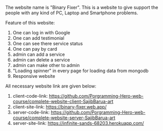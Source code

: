 The website name is "Binary Fixer". This is a website to give support the people with any kind of PC, Laptop and Smartphone problems. 

Feature of this website:
1. One can log in with Google
2. One can add testimonial
3. One can see there service status
4. One can pay by card
5. admin can add a service
6. admin can delete a service
7. admin can make other to admin
8. "Loading spinner" in every page for loading data from mongodb
9. Responsive website

All necessary website link are given below:
1. client-code-link: https://github.com/Porgramming-Hero-web-course/complete-website-client-SajibBarua-art
2. client-site-link: https://binary-fixer.web.app/
3. server-code-link: https://github.com/Porgramming-Hero-web-course/complete-website-server-SajibBarua-art
4. server-site-link: https://infinite-sands-68203.herokuapp.com/
